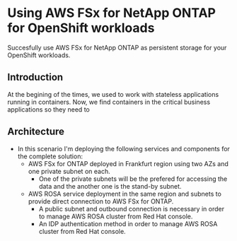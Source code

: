 # Using AWS FSx for NetApp ONTAP for OpenShift workloads
Succesfully use AWS FSx for NetApp ONTAP as persistent storage for your OpenShift workloads.

## Introduction

At the begining of the times, we used to work with stateless applications running in containers. Now, we find containers in the critical business applications so they need to

## Architecture

- In this scenario I'm deploying the following services and components for the complete solution:
    - AWS FSx for ONTAP deployed in Frankfurt region using two AZs and one private subnet on each.
        - One of the private subnets will be the prefered for accessing the data and the another one is the stand-by subnet.
    - AWS ROSA service deployment in the same region and subnets to provide direct connection to AWS FSx for ONTAP.
        - A public subnet and outbound connection is necessary in order to manage AWS ROSA cluster from Red Hat console. 
        - An IDP authentication method in order to manage AWS ROSA cluster from Red Hat console.

